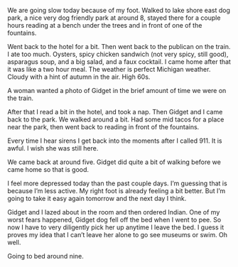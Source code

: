 We are going slow today because of my foot. Walked to lake shore east dog park, a nice very dog friendly park at around 8, stayed there for a couple hours reading at a bench under the trees and in front of one of the fountains.

Went back to the hotel for a bit. Then went back to the publican on the train. I ate too much. Oysters, spicy chicken sandwich (not very spicy, still good), asparagus soup, and a big salad, and a faux cocktail. I came home after that it was like a two hour meal. The weather is perfect Michigan weather. Cloudy with a hint of autumn in the air. High 60s. 

A woman wanted a photo of Gidget in the brief amount of time we were on the train. 

After that I read a bit in the hotel, and took a nap. Then Gidget and I came back to the park. We walked around a bit. Had some mid tacos for a place near the park, then went back to reading in front of the fountains.

Every time I hear sirens I get back into the moments after I called 911. It is awful. I wish she was still here.

We came back at around five. Gidget did quite a bit of walking before we came home so that is good. 

I feel more depressed today than the past couple days. I’m guessing that is because I’m less active. My right foot is already feeling a bit better. But I’m going to take it easy again tomorrow and the next day I think.

Gidget and I lazed about in the room and then ordered Indian. One of my worst fears happened, Gidget dog fell off the bed when I went to pee. So now I have to very diligently pick her up anytime I leave the bed. I guess it proves my idea that I can’t leave her alone to go see museums or swim. Oh well. 

Going to bed around nine.